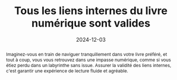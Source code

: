 ---
title: Tous les liens internes du livre numérique sont valides
abstract: Imaginez-vous en train de naviguer tranquillement dans votre livre préféré, et tout à coup, vous vous retrouvez dans une impasse numérique, comme si vous étiez perdu dans un labyrinthe sans issue. Assurer la validité des liens internes, c'est  garantir une expérience de lecture fluide et agréable.
categories: 
    - "Liens"
agrege: O4147-E051
opquast: '4 147'
indiceebook: '051'
description: "Règle n°51"
before: "050"
weight: "051"
after: "052"
actif: '1'
layout: rules
date: 2024-12-03
tags: 
    - "Utilisabilité"
    - "Confiance"
objectif: 
    - "Faciliter un accès rapide à tous les contenus"
    - "Éviter les déceptions"
Meo: 
    - "S'assurer que l'outil utilisé pour la rédaction des contenus possède une gestion satisfaisante et cohérente des hyperliens internes."
Controle: 
    - "Lancer régulièrement un contrôle de la validité de l'ensemble des liens"
epubcheck: true
ace: false
humancheck: false
ReadiumGoToolkit: 
Source: 
    - "Opquast"
Referentiel: 
    - "EPUB Accessibility 1.1](https://www.w3.org/TR/epub-a11y-11/)"
steps: 
    - "Projet éditorial"
    - "Production numérique"
---